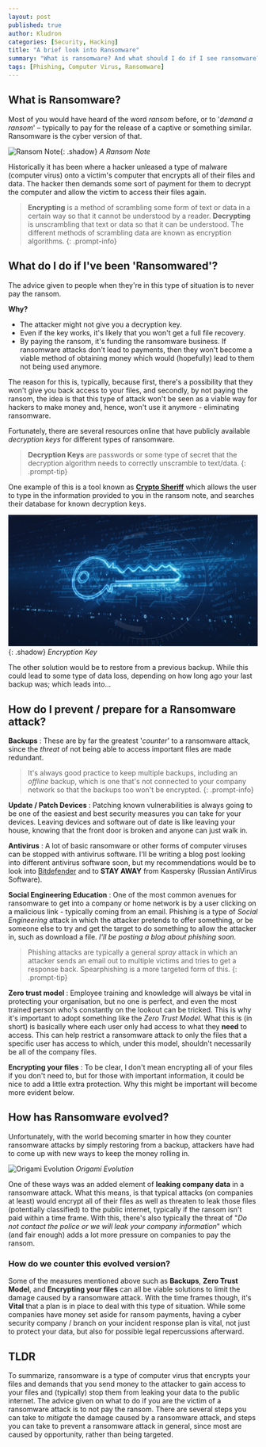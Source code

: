 ```yaml
---
layout: post
published: true
author: Kludron
categories: [Security, Hacking]
title: "A brief look into Ransomware"
summary: "What is ransomware? And what should I do if I see ransomware? In this blog we take a brief look into some of the information you should know about this type of computer virus, and how to mitigate the damage caused by a ransomware attack."
tags: [Phishing, Computer Virus, Ransomware]
---
```


## What is Ransomware?

Most of you would have heard of the word *ransom* before, or to '*demand a ransom*' – typically to pay
for the release of a captive or something similar. Ransomware is the cyber version of that. 

![Ransom Note](/assets/img/ransom-note.jpg){: .shadow}
_A Ransom Note_

Historically it has been where a hacker unleased a type of malware (computer virus) onto a victim's computer
that encrypts all of their files and data. The hacker then demands some sort of payment for them to decrypt
the computer and allow the victim to access their files again.

> **Encrypting** is a method of scrambling some form of text or data in a certain way so that it cannot be 
understood by a reader. **Decrypting** is unscrambling that text or data so that it can be understood. The 
different methods of scrambling data are known as encryption algorithms.
{: .prompt-info}

## What do I do if I've been 'Ransomwared'?

The advice given to people when they're in this type of situation is to never pay the ransom. 

**Why?**
- The attacker might not give you a decryption key.
- Even if the key works, it's likely that you won't get a full file recovery.
- By paying the ransom, it's funding the ransomware business. If ransomware attacks don't lead
to payments, then they won't become a viable method of obtaining money which would (hopefully) lead
to them not being used anymore.

The reason for this is, typically, because first, there's a possibility that they won't give you back access
to your files, and secondly, by not paying the ransom, the idea is that this type of attack won't be seen
as a viable way for hackers to make money and, hence, won't use it anymore - eliminating ransomware.

Fortunately, there are several resources online that have publicly available *decryption keys* for different
types of ransomware.

> **Decryption Keys** are passwords or some type of secret that the decryption
algorithm needs to correctly unscramble to text/data.
{: .prompt-tip}

One example of this is a tool known as [**Crypto Sheriff**](/resources#Crypto-Sheriff) which allows the user
to type in the information provided to you in the ransom note, and searches their database for known decryption
keys.

![Encryption Key](/assets/img/key.jpg){: .shadow}
_Encryption Key_

The other solution would be to restore from a previous backup. While this could lead to some type of data
loss, depending on how long ago your last backup was; which leads into...

## How do I prevent / prepare for a Ransomware attack?

**Backups**
: These are by far the greatest '*counter*' to a ransomware attack, since the *threat* of not being able to access
important files are made redundant.

> It's always good practice to keep multiple backups, including an *offline* backup, which is one that's not
connected to your company network so that the backups too won't be encrypted.
{: .prompt-info}

**Update / Patch Devices**
: Patching known vulnerabilities is always going to be one of the easiest and best security measures you can take
for your devices. Leaving devices and software out of date is like leaving your house, knowing that the front door
is broken and anyone can just walk in.

**Antivirus**
: A lot of basic ransomware or other forms of computer viruses can be stopped with antivirus software. I'll be writing
a blog post looking into different antivirus software soon, but my recommendations would be to look into 
[Bitdefender](https://www.bitdefender.com/) and to **STAY AWAY** from Kaspersky (Russian AntiVirus Software).

**Social Engineering Education**
: One of the most common avenues for ransomware to get into a company or home network is by a user clicking on a malicious
link - typically coming from an email. Phishing is a type of *Social Engineering* attack in which the attacker pretends
to offer something, or be someone else to try and get the target to do something to allow the attacker in, such as download
a file. *I'll be posting a blog about phishing soon.*

> Phishing attacks are typically a general *spray* attack in which an attacker sends an email out to multiple victims
and tries to get a response back. Spearphishing is a more targeted form of this.
{: .prompt-tip}

**Zero trust model**
: Employee training and knowledge will always be vital in protecting your organisation, but no one is perfect, and even
the most trained person who's constantly on the lookout can be tricked. This is why it's important to adopt something
like the *Zero Trust Model*. What this is (in short) is basically where each user only had access to what they **need**
to access. This can help restrict a ransomware attack to only the files that a specific user has access to which, 
under this model, shouldn't necessarily be all of the company files.

**Encrypting your files**
: To be clear, I don't mean encrypting all of your files if you don't need to, but for those with important information, it 
could be nice to add a little extra protection. Why this might be important will become more evident below.

## How has Ransomware evolved?

Unfortunately, with the world becoming smarter in how they counter ransomware attacks by simply restoring from a backup,
attackers have had to come up with new ways to keep the money rolling in. 

![Origami Evolution](/assets/img/evolution.jpg)
_Origami Evolution_

One of these ways was an added element of **leaking company data** in a ransomware attack. What this means, is that
typical attacks (on companies at least) would encrypt all of their files as well as threaten to leak those files (potentially
classified) to the public internet, typically if the ransom isn't paid within a time frame. With this, there's also
typically the threat of "*Do not contact the police or we will leak your company information*" which (and fair enough) adds
a lot more pressure on companies to pay the ransom.

### How do we counter this evolved version?

Some of the measures mentioned above such as **Backups**, **Zero Trust Model**, and **Encrypting your files** can all
be viable solutions to limit the damage caused by a ransomware attack. With the time frames though, it's **Vital** that
a plan is in place to deal with this type of situation. While some companies have money set aside for ransom payments,
having a cyber security company / branch on your incident response plan is vital, not just to protect your data,
but also for possible legal repercussions afterward.

## TLDR

To summarize, ransomware is a type of computer virus that encrypts your files and demands that you send money
to the attacker to gain access to your files and (typically) stop them from leaking your data to the public
internet. The advice given on what to do if you are the victim of a ransomware attack is to not pay the ransom.
There are several steps you can take to *mitigate* the damage caused by a ransomware attack, and steps you
can take to prevent a ransomware attack in general, since most are caused by opportunity, rather than
being targeted.
